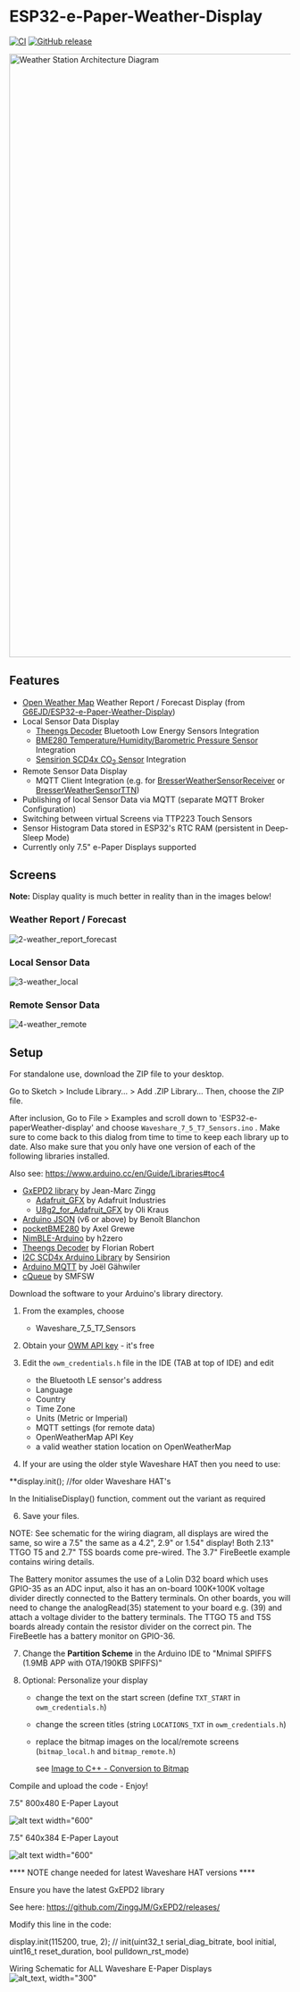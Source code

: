 # ESP32-e-Paper-Weather-Display
[![CI](https://github.com/matthias-bs/ESP32-e-Paper-Weather-Display/actions/workflows/CI.yml/badge.svg)](https://github.com/matthias-bs/ESP32-e-Paper-Weather-Display/actions/workflows/CI.yml)
[![GitHub release](https://img.shields.io/github/release/matthias-bs/ESP32-e-Paper-Weather-Display?maxAge=3600)](https://github.com/matthias-bs/ESP32-e-Paper-Weather-Display/releases)

<img src="https://github.com/matthias-bs/ESP32-e-Paper-Weather-Display/blob/main/weather_station_architecture.png" alt="Weather Station Architecture Diagram" width="1080">

## Features
* [Open Weather Map](https://openweathermap.org/) Weather Report / Forecast Display (from [G6EJD/ESP32-e-Paper-Weather-Display](https://github.com/G6EJD/ESP32-e-Paper-Weather-Display))
* Local Sensor Data Display
    * [Theengs Decoder](https://github.com/theengs/decoder) Bluetooth Low Energy Sensors Integration
    * [BME280 Temperature/Humidity/Barometric Pressure Sensor](https://www.bosch-sensortec.com/products/environmental-sensors/humidity-sensors-bme280/) Integration
    * [Sensirion SCD4x CO<sub>2</sub> Sensor](https://developer.sensirion.com/sensirion-products/scd4x-co2-sensors/) Integration
* Remote Sensor Data Display
    * MQTT Client Integration (e.g. for [BresserWeatherSensorReceiver](https://github.com/matthias-bs/BresserWeatherSensorReceiver) or [BresserWeatherSensorTTN](https://github.com/matthias-bs/BresserWeatherSensorTTN))
* Publishing of local Sensor Data via MQTT (separate MQTT Broker Configuration) 
* Switching between virtual Screens via TTP223 Touch Sensors
* Sensor Histogram Data stored in ESP32's RTC RAM (persistent in Deep-Sleep Mode)
* Currently only 7.5" e-Paper Displays supported

## Screens
**Note:** Display quality is much better in reality than in the images below! 
### Weather Report / Forecast
![2-weather_report_forecast](https://user-images.githubusercontent.com/83612361/219954116-dd68a860-7884-4ef7-af2b-0ddd452a2d07.jpg)
### Local Sensor Data
![3-weather_local](https://user-images.githubusercontent.com/83612361/219953502-6f0e3b16-58f8-4845-b5d6-c796484c778f.jpg)
### Remote Sensor Data
![4-weather_remote](https://user-images.githubusercontent.com/83612361/219953834-cd48c8b0-d533-40d9-b4aa-15b58e0bcb52.png)


## Setup

For standalone use, download the ZIP file to your desktop.

Go to Sketch > Include Library... > Add .ZIP Library... Then, choose the ZIP file.

After inclusion, Go to File > Examples and scroll down to 'ESP32-e-paperWeather-display' and choose `Waveshare_7_5_T7_Sensors.ino` <!--your version/screen size-->. Make sure to come back to this dialog from time to time to keep each library up to date. Also make sure that you only have one version of each of the following libraries installed.

Also see: https://www.arduino.cc/en/Guide/Libraries#toc4

- [GxEPD2 library](https://github.com/ZinggJM/GxEPD2) by Jean-Marc Zingg
   - [Adafruit_GFX](https://github.com/adafruit/Adafruit-GFX-Library) by Adafruit Industries
   - [U8g2_for_Adafruit_GFX](https://github.com/olikraus/U8g2_for_Adafruit_GFX) by Oli Kraus
- [Arduino JSON](https://github.com/bblanchon/ArduinoJson) (v6 or above) by Benoît Blanchon
- [pocketBME280](https://github.com/angrest/pocketBME280) by Axel Grewe
- [NimBLE-Arduino](https://github.com/h2zero/NimBLE-Arduino) by h2zero
- [Theengs Decoder](https://github.com/theengs/decoder) by Florian Robert
- [I2C SCD4x Arduino Library](https://github.com/Sensirion/arduino-i2c-scd4x) by Sensirion
- [Arduino MQTT](https://github.com/256dpi/arduino-mqtt) by Joël Gähwiler
- [cQueue](https://github.com/SMFSW/cQueue) by SMFSW

Download the software to your Arduino's library directory.

1. From the examples, choose <!--depending on your module either-->
   - Waveshare_7_5_T7_Sensors
   <!-- Waveshare_7_5_T7 (newer 800x480 version of the older 640x384)-->

2. Obtain your [OWM API key](https://openweathermap.org/appid) - it's free

3. Edit the `owm_credentials.h` file in the IDE (TAB at top of IDE) and edit
   * the Bluetooth LE sensor's address
   * Language
   * Country
   * Time Zone
   * Units (Metric or Imperial)
   * MQTT settings (for remote data)
   * OpenWeatherMap API Key
   * a valid weather station location on OpenWeatherMap

5. If your are using the older style Waveshare HAT then you need to use:
  
  **display.init(); //for older Waveshare HAT's 
  
  In the InitialiseDisplay() function, comment out the variant as required 

6. Save your files.

NOTE: See schematic for the wiring diagram, all displays are wired the same, so wire a 7.5" the same as a 4.2", 2.9" or 1.54" display! Both 2.13" TTGO T5 and 2.7" T5S boards come pre-wired. The 3.7" FireBeetle example contains wiring details.

The Battery monitor assumes the use of a Lolin D32 board which uses GPIO-35 as an ADC input, also it has an on-board 100K+100K voltage divider directly connected to the Battery terminals. On other boards, you will need to change the analogRead(35) statement to your board e.g. (39) and attach a voltage divider to the battery terminals. The TTGO T5 and T5S boards already contain the resistor divider on the correct pin. The FireBeetle has a battery monitor on GPIO-36.

7. Change the **Partition Scheme** in the Arduino IDE to "Mnimal SPIFFS (1.9MB APP with OTA/190KB SPIFFS)"

8. Optional: Personalize your display
   * change the text on the start screen (define `TXT_START` in `owm_credentials.h`)
   * change the screen titles (string `LOCATIONS_TXT` in `owm_credentials.h`)
   * replace the bitmap images on the local/remote screens (`bitmap_local.h` and `bitmap_remote.h`)
     
     see [Image to C++ - Conversion to Bitmap](https://javl.github.io/image2cpp/)

Compile and upload the code - Enjoy!

7.5" 800x480 E-Paper Layout

![alt text width="600"](/Waveshare_7_5_new.jpg)

7.5" 640x384 E-Paper Layout

![alt text width="600"](/Waveshare_7_5.jpg)


**** NOTE change needed for latest Waveshare HAT versions ****

Ensure you have the latest GxEPD2 library

See here: https://github.com/ZinggJM/GxEPD2/releases/

Modify this line in the code:

display.init(115200, true, 2); // init(uint32_t serial_diag_bitrate, bool initial, uint16_t reset_duration, bool pulldown_rst_mode)

Wiring Schematic for ALL Waveshare E-Paper Displays
![alt_text, width="300"](/Schematic.JPG)
